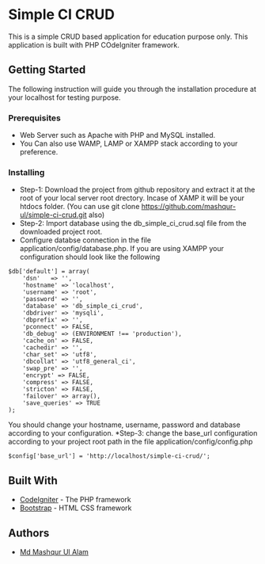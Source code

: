 # Simple CI CRUD

This is a simple CRUD based application for education purpose only. This application is built with PHP COdeIgniter framework.
  
## Getting Started

The following instruction will guide you through the installation procedure at your localhost for testing purpose.

### Prerequisites

* Web Server such as Apache with PHP and MySQL installed.
* You Can also use WAMP, LAMP or XAMPP stack according to your preference.


### Installing

* Step-1: Download the project from github repository and extract it at the root of your local server root drectory. Incase of XAMP it will be your htdocs folder. (You can use git clone https://github.com/mashqur-ul/simple-ci-crud.git also)
* Step-2: Import database using the db_simple_ci_crud.sql file from the downloaded project root.
* Configure databse connection in the file application/config/database.php. If you are using XAMPP your configuration should look like the following

```
$db['default'] = array(
	'dsn'	=> '',
	'hostname' => 'localhost',
	'username' => 'root',
	'password' => '',
	'database' => 'db_simple_ci_crud',
	'dbdriver' => 'mysqli',
	'dbprefix' => '',
	'pconnect' => FALSE,
	'db_debug' => (ENVIRONMENT !== 'production'),
	'cache_on' => FALSE,
	'cachedir' => '',
	'char_set' => 'utf8',
	'dbcollat' => 'utf8_general_ci',
	'swap_pre' => '',
	'encrypt' => FALSE,
	'compress' => FALSE,
	'stricton' => FALSE,
	'failover' => array(),
	'save_queries' => TRUE
);
```
You should change your hostname, username, password and database according to your configuration.
*Step-3: change the base_url configuration according to your project root path in the file application/config/config.php
```
$config['base_url'] = 'http://localhost/simple-ci-crud/';
```

## Built With

* [CodeIgniter](https://codeigniter.com/) - The PHP framework
* [Bootstrap](http://getbootstrap.com/) - HTML CSS framework



## Authors

* [Md Mashqur Ul Alam](https://github.com/mashqur-ul)
